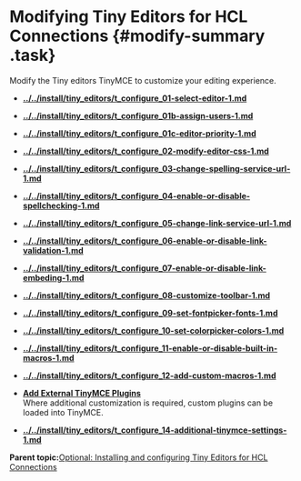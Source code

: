 # Modifying Tiny Editors for HCL Connections {#modify-summary .task}

Modify the Tiny editors TinyMCE to customize your editing experience.

-   **[../../install/tiny\_editors/t\_configure\_01-select-editor-1.md](../../install/tiny_editors/t_configure_01-select-editor-1.md)**  

-   **[../../install/tiny\_editors/t\_configure\_01b-assign-users-1.md](../../install/tiny_editors/t_configure_01b-assign-users-1.md)**  

-   **[../../install/tiny\_editors/t\_configure\_01c-editor-priority-1.md](../../install/tiny_editors/t_configure_01c-editor-priority-1.md)**  

-   **[../../install/tiny\_editors/t\_configure\_02-modify-editor-css-1.md](../../install/tiny_editors/t_configure_02-modify-editor-css-1.md)**  

-   **[../../install/tiny\_editors/t\_configure\_03-change-spelling-service-url-1.md](../../install/tiny_editors/t_configure_03-change-spelling-service-url-1.md)**  

-   **[../../install/tiny\_editors/t\_configure\_04-enable-or-disable-spellchecking-1.md](../../install/tiny_editors/t_configure_04-enable-or-disable-spellchecking-1.md)**  

-   **[../../install/tiny\_editors/t\_configure\_05-change-link-service-url-1.md](../../install/tiny_editors/t_configure_05-change-link-service-url-1.md)**  

-   **[../../install/tiny\_editors/t\_configure\_06-enable-or-disable-link-validation-1.md](../../install/tiny_editors/t_configure_06-enable-or-disable-link-validation-1.md)**  

-   **[../../install/tiny\_editors/t\_configure\_07-enable-or-disable-link-embeding-1.md](../../install/tiny_editors/t_configure_07-enable-or-disable-link-embeding-1.md)**  

-   **[../../install/tiny\_editors/t\_configure\_08-customize-toolbar-1.md](../../install/tiny_editors/t_configure_08-customize-toolbar-1.md)**  

-   **[../../install/tiny\_editors/t\_configure\_09-set-fontpicker-fonts-1.md](../../install/tiny_editors/t_configure_09-set-fontpicker-fonts-1.md)**  

-   **[../../install/tiny\_editors/t\_configure\_10-set-colorpicker-colors-1.md](../../install/tiny_editors/t_configure_10-set-colorpicker-colors-1.md)**  

-   **[../../install/tiny\_editors/t\_configure\_11-enable-or-disable-built-in-macros-1.md](../../install/tiny_editors/t_configure_11-enable-or-disable-built-in-macros-1.md)**  

-   **[../../install/tiny\_editors/t\_configure\_12-add-custom-macros-1.md](../../install/tiny_editors/t_configure_12-add-custom-macros-1.md)**  

-   **[Add External TinyMCE Plugins](../../install/tiny_editors/t_configure_13-add-external-tinymce-plugins.md)**  
Where additional customization is required, custom plugins can be loaded into TinyMCE.
-   **[../../install/tiny\_editors/t\_configure\_14-additional-tinymce-settings-1.md](../../install/tiny_editors/t_configure_14-additional-tinymce-settings-1.md)**  


**Parent topic:**[Optional: Installing and configuring Tiny Editors for HCL Connections](../../install/tiny_editors/c_tiny-editors.md)

